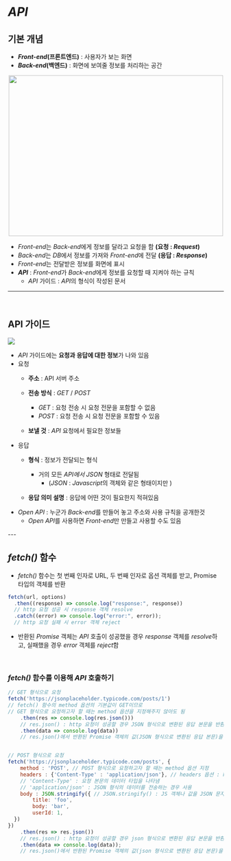 # *API*

## 기본 개념
- ***Front-end*(프론트엔드)** : 사용자가 보는 화면
- ***Back-end*(백엔드)** : 화면에 보여줄 정보를 처리하는 공간
<p align="center"><img src="https://www.seobility.net/en/wiki/images/0/04/Frontend-vs-Backend.png" width=500 height=375></p>

- *Front-end*는 *Back-end*에게 정보를 달라고 요청을 함 **(요청 : *Request*)**
- *Back-end*는 *DB*에서 정보를 가져와 *Front-end*에 전달 **(응답 : *Response*)**
- *Front-end*는 전달받은 정보를 화면에 표시
- ***API*** : *Front-end*가 *Back-end*에게 정보를 요청할 때 지켜야 하는 규칙
  - *API* 가이드 : *API*의 형식이 작성된 문서

--- 
<br>

## API 가이드
  <img src="https://velog.velcdn.com/images%2Fohmy0418%2Fpost%2F19b2da95-f3d7-49e1-bd21-ed4131b7f327%2Fimage.png">

  - *API* 가이드에는 **요청과 응답에 대한 정보**가 나와 있음
  - 요청
    - **주소** : API 서버 주소
  
    - **전송 방식** : *GET* / *POST*
      - *GET* : 요청 전송 시 요청 전문을 포함할 수 없음
      - *POST* : 요청 전송 시 요청 전문을 포함할 수 있음
  
    - **보낼 것** : *API* 요청에서 필요한 정보들
  - 응답
    - **형식** : 정보가 전달되는 형식
      - 거의 모든 *API에서* *JSON* 형태로 전달됨
        - (*JSON* : *Javascript*의 객체와 같은 형태이지만 )
  
    - **응답 의미 설명** : 응답에 어떤 것이 필요한지 적혀있음
  - *Open API* : 누군가 *Back-end*를 만들어 놓고 주소와 사용 규칙을 공개한것
    - *Open API*를 사용하면 *Front-end*만 만들고 사용할 수도 있음

---<br>
## *fetch()* 함수
- *fetch()* 함수는 첫 번째 인자로 URL, 두 번째 인자로 옵션 객체를 받고, Promise 타입의 객체를 반환
```javascript
fetch(url, options)
  .then((response) => console.log("response:", response))
  // http 요청 성공 시 response 객체 resolve
  .catch((error) => console.log("error:", error));
  // http 요청 실패 시 error 객체 reject
```
- 반환된 *Promise* 객체는 *API* 호출이 성공했을 경우 *response* 객체를 *resolve*하고, 실패했을 경우 *error* 객체를 *reject*함
<br>

### *fetch()* 함수를 이용해 *API* 호출하기
```javascript
// GET 형식으로 요청
fetch('https://jsonplaceholder.typicode.com/posts/1') 
// fetch() 함수의 method 옵션의 기본값이 GET이므로 
// GET 형식으로 요청하고자 할 때는 method 옵션을 지정해주지 않아도 됨
    .then(res => console.log(res.json())) 
    // res.json() : http 요청이 성공할 경우 JSON 형식으로 변환된 응답 본문을 반환하는 Promise 객체를 반환함
    .then(data => console.log(data))
    // res.json()에서 반환된 Promise 객체의 값(JSON 형식으로 변환된 응답 본문)을 반환


// POST 형식으로 요청
fetch('https://jsonplaceholder.typicode.com/posts', {
    method : 'POST', // POST 형식으로 요청하고자 할 때는 method 옵션 지정
    headers : {'Content-Type' : 'application/json'}, // headers 옵션 : http 요청 헤더(http 요청에서 사용되는 부가적 정보를 제공하는 역할) 설정
    // 'Content-Type' : 요청 본문의 데이터 타입을 나타냄
    // 'application/json' : JSON 형식의 데이터를 전송하는 경우 사용
    body : JSON.stringify({ // JSON.stringify() : JS 객체나 값을 JSON 문자열로 변환
        title: 'foo',
        body: 'bar',
        userId: 1,
  })
})
    .then(res => res.json())
    // res.json() : http 요청이 성공할 경우 json 형식으로 변환된 응답 본문을 반환하는 Promise 객체를 반환함
    .then(data => console.log(data));
    // res.json()에서 반환된 Promise 객체의 값(json 형식으로 변환된 응답 본문)을 반환
```



